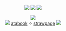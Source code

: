 <p align="center">
  <img src="https://github.com/user-attachments/assets/51a3f1d8-8731-4b43-8999-f2fa66effdd1"/>
  <img src="https://komarev.com/ghpvc/?username=nonarygame&style=plastic&color=4FBF0F&label=PROFILE_VIEWS"/>
  <img src="https://github.com/user-attachments/assets/51a3f1d8-8731-4b43-8999-f2fa66effdd1"/>
</p>
<p align="center">
  <img src="https://github.com/user-attachments/assets/1e51b63b-2a41-4a5a-b75e-699f260f8d08"/>
  <br>
  <img src="https://github.com/user-attachments/assets/22e70f0b-ed86-44c4-b83a-3c1cd812bfce"/>
  <a href="https://999.atabook.org/">atabook</a> ✧ <a href="https://ninehoursninepersonsninedoors.straw.page/">strawpage</a>
  <img src="https://github.com/user-attachments/assets/22e70f0b-ed86-44c4-b83a-3c1cd812bfce"/>
</p>
